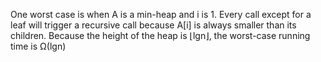 One worst case is when A is a min-heap and i is 1. Every call except for a leaf will trigger a recursive call because A[i] is always smaller than its children. Because the height of the heap is &lfloor;lgn&rfloor;, the worst-case running time is &Omega;(lgn)
